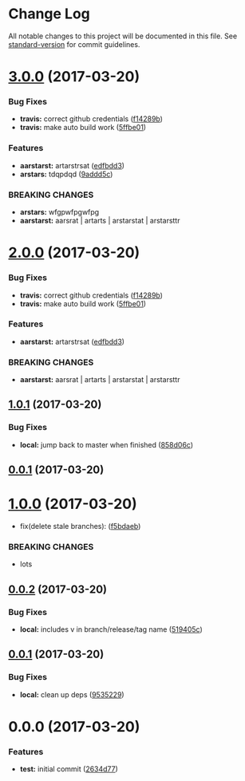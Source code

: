 # Change Log

All notable changes to this project will be documented in this file. See [standard-version](https://github.com/conventional-changelog/standard-version) for commit guidelines.

<a name="3.0.0"></a>
# [3.0.0](https://github.com/joefraley/meridian-git-commits/compare/v1.0.1...v3.0.0) (2017-03-20)


### Bug Fixes

* **travis:** correct github credentials ([f14289b](https://github.com/joefraley/meridian-git-commits/commit/f14289b))
* **travis:** make auto build work ([5ffbe01](https://github.com/joefraley/meridian-git-commits/commit/5ffbe01))


### Features

* **aarstarst:** artarstrsat ([edfbdd3](https://github.com/joefraley/meridian-git-commits/commit/edfbdd3))
* **arstars:** tdqpdqd ([9addd5c](https://github.com/joefraley/meridian-git-commits/commit/9addd5c))


### BREAKING CHANGES

* **arstars:** wfgpwfpgwfpg
* **aarstarst:** aarsrat | artarts | arstarstat | arstarsttr



<a name="2.0.0"></a>
# [2.0.0](https://github.com/joefraley/meridian-git-commits/compare/v1.0.1...v2.0.0) (2017-03-20)


### Bug Fixes

* **travis:** correct github credentials ([f14289b](https://github.com/joefraley/meridian-git-commits/commit/f14289b))
* **travis:** make auto build work ([5ffbe01](https://github.com/joefraley/meridian-git-commits/commit/5ffbe01))


### Features

* **aarstarst:** artarstrsat ([edfbdd3](https://github.com/joefraley/meridian-git-commits/commit/edfbdd3))


### BREAKING CHANGES

* **aarstarst:** aarsrat | artarts | arstarstat | arstarsttr



<a name="1.0.1"></a>
## [1.0.1](https://github.com/joefraley/meridian-git-commits/compare/v1.0.0...v1.0.1) (2017-03-20)


### Bug Fixes

* **local:** jump back to master when finished ([858d06c](https://github.com/joefraley/meridian-git-commits/commit/858d06c))



<a name="0.0.1"></a>
## [0.0.1](https://github.com/joefraley/meridian-git-commits/compare/v0.0.1...0.0.1) (2017-03-20)



<a name="1.0.0"></a>
# [1.0.0](https://github.com/joefraley/meridian-git-commits/compare/v0.0.2...v1.0.0) (2017-03-20)


* fix(delete stale branches): ([f5bdaeb](https://github.com/joefraley/meridian-git-commits/commit/f5bdaeb))


### BREAKING CHANGES

* lots



<a name="0.0.2"></a>
## [0.0.2](https://github.com/joefraley/meridian-git-commits/compare/v0.0.1...v0.0.2) (2017-03-20)


### Bug Fixes

* **local:** includes v in branch/release/tag name ([519405c](https://github.com/joefraley/meridian-git-commits/commit/519405c))



<a name="0.0.1"></a>
## [0.0.1](https://github.com/joefraley/meridian-git-commits/compare/v0.0.0...v0.0.1) (2017-03-20)


### Bug Fixes

* **local:** clean up deps ([9535229](https://github.com/joefraley/meridian-git-commits/commit/9535229))



<a name="0.0.0"></a>
# 0.0.0 (2017-03-20)


### Features

* **test:** initial commit ([2634d77](https://github.com/joefraley/meridian-git-commits/commit/2634d77))

